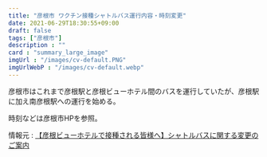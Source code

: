 ```yaml
---
title: "彦根市 ワクチン接種シャトルバス運行内容・時刻変更"
date: 2021-06-29T18:30:55+09:00
draft: false
tags: ["彦根市"]
description : ""
card : "summary_large_image"
imgUrl : "/images/cv-default.PNG"
imgUrlWebP : "/images/cv-default.webp"
---
```

彦根市はこれまで彦根駅と彦根ビューホテル間のバスを運行していたが、彦根駅に加え南彦根駅への運行を始める。

時刻などは彦根市HPを参照。

情報元 : [【彦根ビューホテルで接種される皆様へ】シャトルバスに関する変更のご案内](https://www.city.hikone.lg.jp/daiji/corona/vaccine/17118.html)